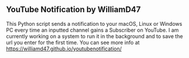 ## YouTube Notification by WilliamD47

This Python script sends a notification to your macOS, Linux or Windows PC every time an inputted channel gains a Subscriber on YouTube. I am currently working on a system to run it in the background and to save the url you enter for the first time. You can see more info at https://williamd47.github.io/youtubenotification/
